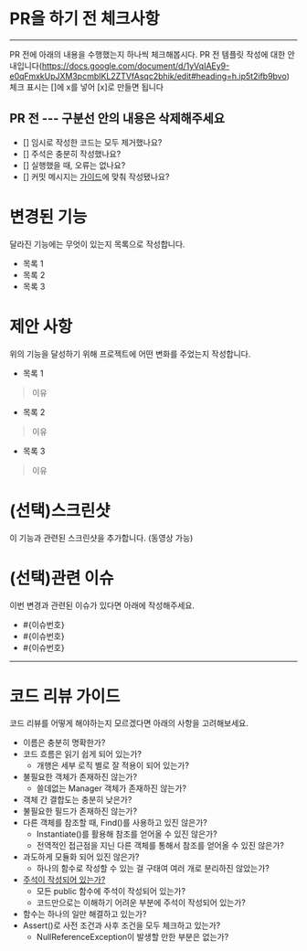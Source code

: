 # PR을 하기 전 체크사항
---
PR 전에 아래의 내용을 수행했는지 하나씩 체크해봅시다.
PR 전 템플릿 작성에 대한 안내입니다(https://docs.google.com/document/d/1yVqIAEy9-e0qFmxkUpJXM3pcmbIKL2ZTVfAsqc2bhik/edit#heading=h.ip5t2ifb9bvo)
체크 표시는 []에 x를 넣어 [x]로 만들면 됩니다

PR 전 --- 구분선 안의 내용은 삭제해주세요
---
- [] 임시로 작성한 코드는 모두 제거했나요?
- [] 주석은 충분히 작성했나요?
- [] 실행했을 때, 오류는 없나요?
- [] 커밋 메시지는 [가이드](https://docs.google.com/document/d/1bDgWctGEprMvLzV5OpuZV1-BCnrhVVJ19cd8D9tFArU/edit#heading=h.jgj6vfjils4q)에 맞춰 작성됐나요?

# 변경된 기능
달라진 기능에는 무엇이 있는지 목록으로 작성합니다.

- 목록 1
- 목록 2
- 목록 3

# 제안 사항
위의 기능을 달성하기 위해 프로젝트에 어떤 변화를 주었는지 작성합니다.

- 목록 1
> 이유
- 목록 2
> 이유
- 목록 3
> 이유

# (선택)스크린샷
이 기능과 관련된 스크린샷을 추가합니다. (동영상 가능)

# (선택)관련 이슈
이번 변경과 관련된 이슈가 있다면 아래에 작성해주세요.

- #{이슈번호} <!-- Ex. - #763 -->
- #{이슈번호}
- #{이슈번호}

---

# 코드 리뷰 가이드
코드 리뷰를 어떻게 해야하는지 모르겠다면 아래의 사항을 고려해보세요.

- 이름은 충분히 명확한가?
- 코드 흐름은 읽기 쉽게 되어 있는가?
  - 개행은 세부 로직 별로 잘 적용이 되어 있는가?
- 불필요한 객체가 존재하진 않는가?
  - 쓸데없는 Manager 객체가 존재하진 않는가?
- 객체 간 결합도는 충분히 낮은가?
- 불필요한 필드가 존재하진 않는가?
- 다른 객체를 참조할 때, Find()를 사용하고 있진 않은가?
  - Instantiate()를 활용해 참조를 얻어올 수 있진 않은가?
  - 전역적인 접근점을 지닌 다른 객체를 통해서 참조를 얻어올 수 있진 않은가?
- 과도하게 모듈화 되어 있진 않은가?
  - 하나의 함수로 작성할 수 있는 걸 구태여 여러 개로 분리하진 않았는가?
- [주석이 작성되어 있는가?](https://learn.microsoft.com/ko-kr/dotnet/csharp/language-reference/xmldoc/recommended-tags)
  - 모든 public 함수에 주석이 작성되어 있는가?
  - 코드만으로는 이해하기 어려운 부분에 주석이 작성되어 있는가?
- 함수는 하나의 일만 해결하고 있는가?
- Assert()로 사전 조건과 사후 조건을 모두 체크하고 있는가?
  - NullReferenceException이 발생할 만한 부분은 없는가?

